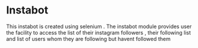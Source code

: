 # Instabot
This instabot is created using selenium .  The instabot module provides user the facility to access the list of their instagram followers , their following list and list of users whom they are following but havent followed them
